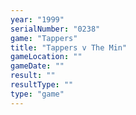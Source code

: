 ```yaml
---
year: "1999"
serialNumber: "0238" 
game: "Tappers"
title: "Tappers v The Min"
gameLocation: ""
gameDate: ""
result: ""
resultType: ""
type: "game"
---
```

